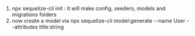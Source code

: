 1. npx sequelize-cli init : it will make config, seeders, models and migrations folders
2. now create a model via npx sequelize-cli model:generate --name User --attributes title:string
